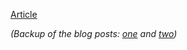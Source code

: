 [Article](README.md)

*(Backup of the blog posts: [one](http://socionics-news.tumblr.com/post/141190741188) and [two](http://kiwi0fruit.tumblr.com/post/141375887235))*
